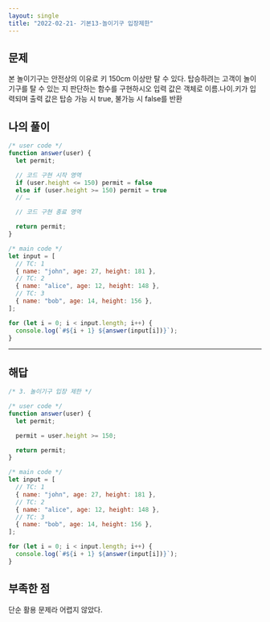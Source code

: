 ```yaml
---
layout: single
title: "2022-02-21- 기본13-놀이기구 입장제한"
---
```


## 문제
본 놀이기구는 안전상의 이유로 키 150cm 이상만 탈 수 있다.
탑승하려는 고객이 놀이기구를 탈 수 있는 지 판단하는 함수를 구현하시오
입력 값은 객체로 이름.나이.키가 입력되며 출력 값은 탑승 가능 시 true, 불가능 시 false를 반환


## 나의 풀이
```javascript
/* user code */
function answer(user) {
  let permit;

  // 코드 구현 시작 영역
  if (user.height <= 150) permit = false
  else if (user.height >= 150) permit = true 
  // …

  // 코드 구현 종료 영역

  return permit;
}

/* main code */
let input = [
  // TC: 1
  { name: "john", age: 27, height: 181 },
  // TC: 2
  { name: "alice", age: 12, height: 148 },
  // TC: 3
  { name: "bob", age: 14, height: 156 },
];

for (let i = 0; i < input.length; i++) {
  console.log(`#${i + 1} ${answer(input[i])}`);
}

```

***
## 해답

```javascript
/* 3. 놀이기구 입장 제한 */

/* user code */
function answer(user) {
  let permit;

  permit = user.height >= 150;

  return permit;
}

/* main code */
let input = [
  // TC: 1
  { name: "john", age: 27, height: 181 },
  // TC: 2
  { name: "alice", age: 12, height: 148 },
  // TC: 3
  { name: "bob", age: 14, height: 156 },
];

for (let i = 0; i < input.length; i++) {
  console.log(`#${i + 1} ${answer(input[i])}`);
}

```

## 부족한 점
단순 활용 문제라 어렵지 않았다.
